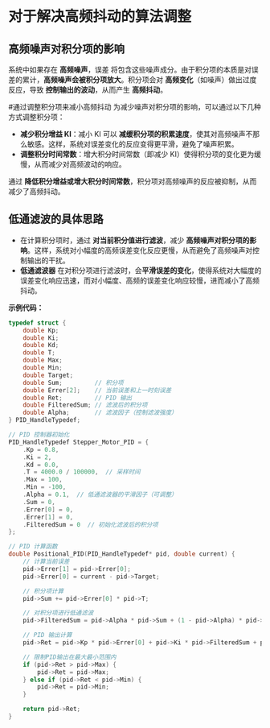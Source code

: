 # 对于解决高频抖动的算法调整

## 高频噪声对积分项的影响

系统中如果存在 **高频噪声**，误差 将包含这些噪声成分。由于积分项的本质是对误差的累计，**高频噪声会被积分项放大**。积分项会对 **高频变化**（如噪声）做出过度反应，导致 **控制输出的波动**，从而产生 **高频抖动**。

#通过调整积分项来减小高频抖动
为减少噪声对积分项的影响，可以通过以下几种方式调整积分项：

- **减少积分增益 KI**：减小 KI 可以 **减缓积分项的积累速度**，使其对高频噪声不那么敏感。这样，系统对误差变化的反应变得更平滑，避免了噪声积累。
- **调整积分时间常数**：增大积分时间常数（即减少 KI）使得积分项的变化更为缓慢，从而减少对高频波动的响应。

通过 **降低积分增益或增大积分时间常数**，积分项对高频噪声的反应被抑制，从而减少了高频抖动。

## 低通滤波的具体思路

- 在计算积分项时，通过 **对当前积分值进行滤波**，减少 **高频噪声对积分项的影响**。这样，系统对小幅度的高频误差变化反应更慢，从而避免了高频噪声对控制输出的干扰。
- **低通滤波器** 在对积分项进行滤波时，会**平滑误差的变化**，使得系统对大幅度的误差变化响应迅速，而对小幅度、高频的误差变化响应较慢，进而减小了高频抖动。

**示例代码：**

```c
typedef struct {
    double Kp;
    double Ki;
    double Kd;
    double T;
    double Max;
    double Min;
    double Target;
    double Sum;         // 积分项
    double Errer[2];    // 当前误差和上一时刻误差
    double Ret;         // PID 输出
    double FilteredSum; // 滤波后的积分项
    double Alpha;       // 滤波因子（控制滤波强度）
} PID_HandleTypedef;

// PID 控制器初始化
PID_HandleTypedef Stepper_Motor_PID = {
    .Kp = 0.8,
    .Ki = 2,
    .Kd = 0.0,
    .T = 4000.0 / 100000,  // 采样时间
    .Max = 100,
    .Min = -100,
    .Alpha = 0.1,  // 低通滤波器的平滑因子（可调整）
    .Sum = 0,
    .Errer[0] = 0,
    .Errer[1] = 0,
    .FilteredSum = 0  // 初始化滤波后的积分项
};

// PID 计算函数
double Positional_PID(PID_HandleTypedef* pid, double current) {
    // 计算当前误差
    pid->Errer[1] = pid->Errer[0];
    pid->Errer[0] = current - pid->Target;

    // 积分项计算
    pid->Sum += pid->Errer[0] * pid->T;

    // 对积分项进行低通滤波
    pid->FilteredSum = pid->Alpha * pid->Sum + (1 - pid->Alpha) * pid->FilteredSum;

    // PID 输出计算
    pid->Ret = pid->Kp * pid->Errer[0] + pid->Ki * pid->FilteredSum + pid->Kd * (pid->Errer[0] - pid->Errer[1]) / pid->T;

    // 限制PID输出在最大最小范围内
    if (pid->Ret > pid->Max) {
        pid->Ret = pid->Max;
    } else if (pid->Ret < pid->Min) {
        pid->Ret = pid->Min;
    }

    return pid->Ret;
}

```

